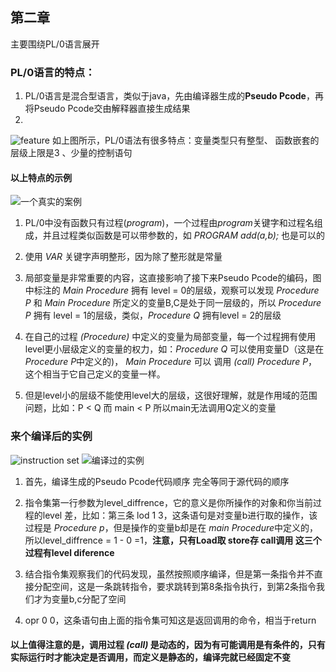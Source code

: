 ﻿## 第二章

主要围绕PL/0语言展开  
### PL/0语言的特点：

1. PL/0语言是混合型语言，类似于java，先由编译器生成的**Pseudo Pcode**，再将Pseudo Pcode交由解释器直接生成结果  
2.  
![feature](https://i.imgur.com/LLWt09j.png)
如上图所示，PL/0语法有很多特点：变量类型只有整型、 函数嵌套的层级上限是3 、少量的控制语句



#### 以上特点的示例
![一个真实的案例](https://i.imgur.com/nJk0Ovh.png)
1. PL/0中没有函数只有过程(*program*)，一个过程由*program*关键字和过程名组成，并且过程类似函数是可以带参数的，如 *PROGRAM add(a,b);* 也是可以的  

2. 使用 *VAR* 关键字声明整形，因为除了整形就是常量  

3. 局部变量是非常重要的内容，这直接影响了接下来Pseudo Pcode的编码，图中标注的 *Main Procedure* 拥有 level = 0的层级，观察可以发现 *Procedure P* 和 *Main Procedure*  所定义的变量B,C是处于同一层级的，所以 *Procedure P* 拥有 level = 1的层级，类似，*Procedure Q* 拥有level = 2的层级
4. 在自己的过程 *(Procedure)* 中定义的变量为局部变量，每一个过程拥有使用level更小层级定义的变量的权力，如：*Procedure Q* 可以使用变量D（这是在*Procedure P*中定义的)， *Main Procedure* 可以     调用 *(call)* *Procedure P*，这个相当于它自己定义的变量一样。  
5. 但是level小的层级不能使用level大的层级，这很好理解，就是作用域的范围问题，比如：P < Q         而 main < P   所以main无法调用Q定义的变量


### 来个编译后的实例
![instruction set](https://i.imgur.com/5JIf3mV.png)
![编译过的实例](https://i.imgur.com/CMzY4Ib.png)  
1. 首先，编译生成的Pseudo Pcode代码顺序 完全等同于源代码的顺序
2. 指令集第一行参数为level_diffrence，它的意义是你所操作的对象和你当前过程的level 差，比如：第三条 lod 1 3，这条语句是对变量b进行取的操作，该过程是 *Procedure p*，但是操作的变量b却是在 *main Procedure*中定义的，所以level_diffrence = 1 - 0 =1，**注意，只有Load取 store存 call调用 这三个过程有level diference**

3. 结合指令集观察我们的代码发现，虽然按照顺序编译，但是第一条指令并不直接分配空间，这是一条跳转指令，要求跳转到第8条指令执行，到第2条指令我们才为变量b,c分配了空间  
4. opr 0 0，这条语句由上面的指令集可知这是返回调用的命令，相当于return


#### 以上值得注意的是，调用过程 *(call)* 是动态的，因为有可能调用是有条件的，只有实际运行时才能决定是否调用，而定义是静态的，编译完就已经固定不变














